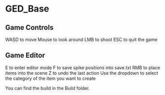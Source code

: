 # GED_Base

## Game Controls
WASD to move
Mouse to look around
LMB to shoot
ESC to quit the game

## Game Editor
E to enter editor mode
F to save spike positions into save.txt
RMB to place items into the scene
Z to undo the last action
Use the dropdown to select the category of the item you want to create

You can find the build in the Build folder.
